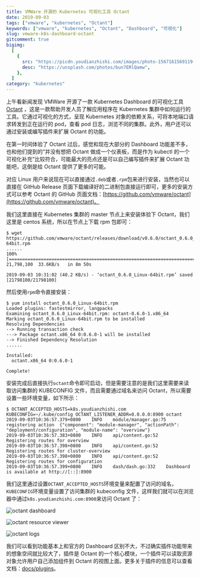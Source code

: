 ```yaml
---
title: VMWare 开源的 Kubernetes 可视化工具 Octant
date: 2019-09-03
tags: ["vmware", "kubernetes", "Octant"]
keywords: ["vmware", "kubernetes", "Octant", "Dashboard", "可视化"]
slug: vmware-k8s-dashboard-octant
gitcomment: true
bigimg:
  [
    {
      src: "https://picdn.youdianzhishi.com/images/photo-1567161569119-2efa25acc395.jpeg",
      desc: "https://unsplash.com/photos/bun7ERlQamw",
    },
  ]
category: "kubernetes"
---
```


上午看新闻发现 VMWare 开源了一款 Kubernetes Dashboard 的可视化工具 [Octant](https://github.com/vmware/octant) ，这是一款帮助开发人员了解应用程序在 Kubernetes 集群中如何运行的工具。它通过可视化的方式，呈现 Kubernetes 对象的依赖关系，可将本地端口请求转发到正在运行的 pod，查看 pod 日志，浏览不同的集群。此外，用户还可以通过安装或编写插件来扩展 Octant 的功能。

<!--more-->

在第一时间体验了 Octant 过后，感觉和现在大部分的 Dashboard 功能差不多，也和他们提到的“并没有想把 Octant 做成一个仪表板，而是作为 kubectl 的一个可视化补充”比较符合，可能最大的亮点还是可以自己编写插件来扩展 Octant 功能吧，这倒是给 Octant 提供了更多的可能。

<!--adsense-text-->

对应 Linux 用户来说现在可以直接通过`.deb`或者`.rpm`包来进行安装，当然也可以直接在 GitHub Release 页面下载编译好的二进制包直接运行即可，更多的安装方式可以参考 Octant 的 GitHub 页面文档：[https://github.com/vmware/octant](https://github.com/vmware/octant)。

我们这里直接在 Kubernetes 集群的 master 节点上来安装体验下 Octant，我们这里是 centos 系统，所以在节点上下载 rpm 包即可：

```shell
$ wget https://github.com/vmware/octant/releases/download/v0.6.0/octant_0.6.0_Linux-64bit.rpm
......
100%[=====================================================================================>] 21,798,100  33.6KB/s   in 8m 50s

2019-09-03 10:31:02 (40.2 KB/s) - ‘octant_0.6.0_Linux-64bit.rpm’ saved [21798100/21798100]
```

然后使用`rpm`命令直接安装：

```shell
$ yum install octant_0.6.0_Linux-64bit.rpm
Loaded plugins: fastestmirror, langpacks
Examining octant_0.6.0_Linux-64bit.rpm: octant-0.6.0-1.x86_64
Marking octant_0.6.0_Linux-64bit.rpm to be installed
Resolving Dependencies
--> Running transaction check
---> Package octant.x86_64 0:0.6.0-1 will be installed
--> Finished Dependency Resolution
......

Installed:
  octant.x86_64 0:0.6.0-1

Complete!
```

安装完成后直接执行`octant`命令即可启动，但是需要注意的是我们这里需要来读取访问集群的 KUBECONFIG 文件，而且需要通过域名来访问 Octant，所以需要设置一些环境变量，如下所示：

```shell
$ OCTANT_ACCEPTED_HOSTS=k8s.youdianzhishi.com KUBECONFIG=~/.kube/config OCTANT_LISTENER_ADDR=0.0.0.0:8900 octant
2019-09-03T10:36:57.379+0800	INFO	module/manager.go:75	registering action	{"component": "module-manager", "actionPath": "deployment/configuration", "module-name": "overview"}
2019-09-03T10:36:57.383+0800	INFO	api/content.go:52	Registering routes for overview
2019-09-03T10:36:57.398+0800	INFO	api/content.go:52	Registering routes for cluster-overview
2019-09-03T10:36:57.398+0800	INFO	api/content.go:52	Registering routes for configuration
2019-09-03T10:36:57.399+0800	INFO	dash/dash.go:332	Dashboard is available at http://[::]:8900

```

我们这里通过设置`OCTANT_ACCEPTED_HOSTS`环境变量来配置了访问的域名，`KUBECONFIG`环境变量设置了访问集群的 kubeconfig 文件，这样我们就可以在浏览器中通过`k8s.youdianzhishi.com:8900`来访问 Octant 了：

![octant dashboard](https://picdn.youdianzhishi.com/images/octant-dashboard.png)

![octant resource viewer](https://picdn.youdianzhishi.com/images/octant-resource-viewer.png)

![octant logs](https://picdn.youdianzhishi.com/images/octant-logs.png)

我们可以看到功能基本上和官方的 Dashboard 区别不大，不过确实插件功能带来的想象空间就比较大了，插件是 Octant 的一个核心模块，一个插件可以读取资源对象允许用户自己添加组件到 Octant 的视图上面。更多关于插件的信息可以查看文档：[docs/plugins](https://github.com/vmware/octant/tree/master/docs/plugins)。

<!--adsense-self-->
